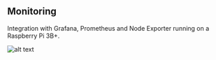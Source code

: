 ## Monitoring

Integration with Grafana, Prometheus and Node Exporter running on a Raspberry Pi 3B+.

![alt text](screenshots/Grafana_Prometheus_NodeExporter.png "Grafana_Prometheus_NodeExporter")
